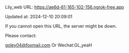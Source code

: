 Lily_web URL: https://ae6d-61-165-102-156.ngrok-free.app

Updated at: 2024-12-10 20:09:01

If you cannot open this URL, the server might be down.

Please contact: 

goley04@foxmail.com Or Wechat:GL_yeaH